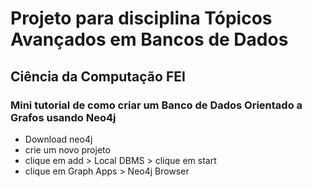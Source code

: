 # Projeto para disciplina Tópicos Avançados em Bancos de Dados
## Ciência da Computação FEI

### Mini tutorial de como criar um Banco de Dados Orientado a Grafos usando Neo4j

* Download neo4j
* crie um novo projeto
* clique em add > Local DBMS > clique em start
* clique em Graph Apps > Neo4j Browser
